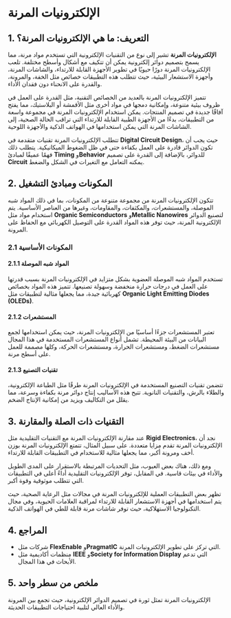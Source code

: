 # الإلكترونيات المرنة

## 1. التعريف: ما هي **الإلكترونيات المرنة**؟
**الإلكترونيات المرنة** تشير إلى نوع من التقنيات الإلكترونية التي تستخدم مواد مرنة، مما يسمح بتصميم دوائر إلكترونية يمكن أن تتكيف مع أشكال وأسطح مختلفة. تلعب الإلكترونيات المرنة دورًا حيويًا في تطوير الأجهزة القابلة للارتداء، والشاشات المرنة، وأجهزة الاستشعار البيئية، حيث تتطلب هذه التطبيقات خصائص مثل الخفة، والمرونة، والقدرة على الانحناء دون فقدان الأداء. 

تتميز الإلكترونيات المرنة بالعديد من الخصائص التقنية، مثل القدرة على العمل في ظروف بيئية متنوعة، وإمكانية دمجها في مواد أخرى مثل الأقمشة أو البلاستيك، مما يفتح آفاقًا جديدة في تصميم المنتجات. يمكن استخدام الإلكترونيات المرنة في مجموعة واسعة من التطبيقات، بدءًا من الأجهزة الطبية القابلة للارتداء التي تراقب الحالة الصحية، إلى الشاشات المرنة التي يمكن استخدامها في الهواتف الذكية والأجهزة اللوحية. 

تتطلب الإلكترونيات المرنة تقنيات متقدمة في **Digital Circuit Design**، حيث يجب أن تكون الدوائر قادرة على العمل بكفاءة حتى في ظل الضغوط الميكانيكية. يتطلب ذلك فهمًا عميقًا لمبادئ **Timing** و**Behavior** للدوائر، بالإضافة إلى القدرة على تصميم **Circuit** يمكنه التعامل مع التغيرات في الشكل والضغط. 

## 2. المكونات ومبادئ التشغيل
تتكون الإلكترونيات المرنة من مجموعة متنوعة من المكونات، بما في ذلك المواد شبه الموصلة، والمستشعرات، والمكثفات، والمقاومات، وغيرها من العناصر الأساسية. يتم استخدام مواد مثل **Organic Semiconductors** و**Metallic Nanowires** لتصنيع الدوائر الإلكترونية المرنة، حيث توفر هذه المواد القدرة على التوصيل الكهربائي مع الحفاظ على المرونة.

### 2.1 المكونات الأساسية
#### 2.1.1 المواد شبه الموصلة
تستخدم المواد شبه الموصلة العضوية بشكل متزايد في الإلكترونيات المرنة بسبب قدرتها على العمل في درجات حرارة منخفضة وسهولة تصنيعها. تتميز هذه المواد بخصائص كهربائية جيدة، مما يجعلها مثالية لتطبيقات مثل **Organic Light Emitting Diodes (OLEDs)**.

#### 2.1.2 المستشعرات
تعتبر المستشعرات جزءًا أساسيًا من الإلكترونيات المرنة، حيث يمكن استخدامها لجمع البيانات من البيئة المحيطة. تشمل أنواع المستشعرات المستخدمة في هذا المجال مستشعرات الضغط، ومستشعرات الحرارة، ومستشعرات الحركة، وكلها مصممة للعمل على أسطح مرنة.

#### 2.1.3 تقنيات التصنيع
تتضمن تقنيات التصنيع المستخدمة في الإلكترونيات المرنة طرقًا مثل الطباعة الإلكترونية، والطلاء بالرش، والتقنيات النانوية. تتيح هذه الأساليب إنتاج دوائر مرنة بكفاءة وسرعة، مما يقلل من التكاليف ويزيد من إمكانية الإنتاج الضخم.

## 3. التقنيات ذات الصلة والمقارنة
عند مقارنة الإلكترونيات المرنة مع التقنيات التقليدية مثل **Rigid Electronics**، نجد أن الإلكترونيات المرنة تقدم مزايا متعددة. على سبيل المثال، تتمتع الإلكترونيات المرنة بوزن أخف ومرونة أكبر، مما يجعلها مثالية للاستخدام في التطبيقات القابلة للارتداء. 

ومع ذلك، هناك بعض العيوب، مثل التحديات المرتبطة بالاستقرار على المدى الطويل والأداء في بيئات قاسية. في المقابل، توفر الإلكترونيات التقليدية أداءً أعلى في التطبيقات التي تتطلب موثوقية وقوة أكبر.

تظهر بعض التطبيقات العملية للإلكترونيات المرنة في مجالات مثل الرعاية الصحية، حيث يتم استخدامها في أجهزة الاستشعار القابلة للارتداء لمراقبة العلامات الحيوية، وفي مجال التكنولوجيا الاستهلاكية، حيث توفر شاشات مرنة قابلة للطي في الهواتف الذكية. 

## 4. المراجع
- شركات مثل **FlexEnable** و**PragmatIC** التي تركز على تطوير الإلكترونيات المرنة.
- منظمات أكاديمية مثل **IEEE** و**Society for Information Display** التي تدعم الأبحاث في هذا المجال.

## 5. ملخص من سطر واحد
الإلكترونيات المرنة تمثل ثورة في تصميم الدوائر الإلكترونية، حيث تجمع بين المرونة والأداء العالي لتلبية احتياجات التطبيقات الحديثة.
